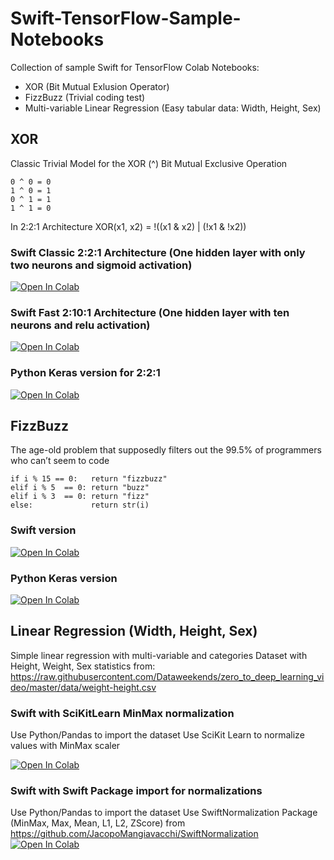 # Swift-TensorFlow-Sample-Notebooks
Collection of sample Swift for TensorFlow Colab Notebooks:

- XOR (Bit Mutual Exlusion Operator)
- FizzBuzz (Trivial coding test)
- Multi-variable Linear Regression (Easy tabular data: Width, Height, Sex)


## XOR
Classic Trivial Model for the XOR (^) Bit Mutual Exclusive Operation

```
0 ^ 0 = 0
1 ^ 0 = 1
0 ^ 1 = 1
1 ^ 1 = 0
```

In 2:2:1 Architecture XOR(x1, x2) = !((x1 & x2) | (!x1 & !x2))

### Swift Classic 2:2:1 Architecture (One hidden layer with only two neurons and sigmoid activation)
[![Open In Colab](https://colab.research.google.com/assets/colab-badge.svg)](https://colab.research.google.com/github/JacopoMangiavacchi/Swift-TensorFlow-Sample-Notebooks/blob/master/XOR_Swift_TensorFlow_2-2-1.ipynb)

### Swift Fast 2:10:1 Architecture (One hidden layer with ten neurons and relu activation)
[![Open In Colab](https://colab.research.google.com/assets/colab-badge.svg)](https://colab.research.google.com/github/JacopoMangiavacchi/Swift-TensorFlow-Sample-Notebooks/blob/master/XOR_Swift_TensorFlow_Fast_2-10-1.ipynb)

### Python Keras version for 2:2:1 
[![Open In Colab](https://colab.research.google.com/assets/colab-badge.svg)](https://colab.research.google.com/github/JacopoMangiavacchi/Swift-TensorFlow-Sample-Notebooks/blob/master/XOR_Python_Keras_2-2-1.ipynb)


## FizzBuzz
The age-old problem that supposedly filters out the 99.5% of programmers who can’t seem to code

```
if i % 15 == 0:   return "fizzbuzz"
elif i % 5  == 0: return "buzz"
elif i % 3  == 0: return "fizz"
else:             return str(i)
```

### Swift version
[![Open In Colab](https://colab.research.google.com/assets/colab-badge.svg)](https://colab.research.google.com/github/JacopoMangiavacchi/Swift-TensorFlow-Sample-Notebooks/blob/master/FizzBuzz_Swift_TensorFlow.ipynb)

### Python Keras version 
[![Open In Colab](https://colab.research.google.com/assets/colab-badge.svg)](https://colab.research.google.com/github/JacopoMangiavacchi/Swift-TensorFlow-Sample-Notebooks/blob/master/FizzBuzz_Keras.ipynb)


## Linear Regression (Width, Height, Sex)
Simple linear regression with multi-variable and categories
Dataset with Height, Weight, Sex statistics from: https://raw.githubusercontent.com/Dataweekends/zero_to_deep_learning_video/master/data/weight-height.csv

### Swift with SciKitLearn MinMax normalization
Use Python/Pandas to import the dataset
Use SciKit Learn to normalize values with MinMax scaler

[![Open In Colab](https://colab.research.google.com/assets/colab-badge.svg)](https://colab.research.google.com/github/JacopoMangiavacchi/Swift-TensorFlow-Sample-Notebooks/blob/master/LinearRegression_MultiVariable_SciKit_Normalize_Swift_TensorFlow.ipynb)

### Swift with Swift Package import for normalizations
Use Python/Pandas to import the dataset
Use SwiftNormalization Package (MinMax, Max, Mean, L1, L2, ZScore) from https://github.com/JacopoMangiavacchi/SwiftNormalization
[![Open In Colab](https://colab.research.google.com/assets/colab-badge.svg)](https://colab.research.google.com/github/JacopoMangiavacchi/Swift-TensorFlow-Sample-Notebooks/blob/master/LinearRegression_MultiVariable_With_Packages_Swift_TensorFlow.ipynb)


